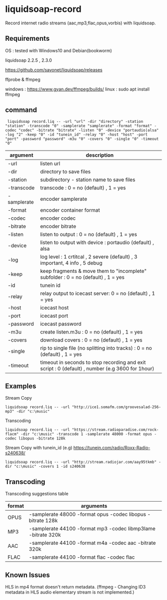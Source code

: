 
# liquidsoap-record

Record internet radio streams (aac,mp3,flac,opus,vorbis) with liquidsoap. 


## Requirements
OS : tested with Windows10 and Debian(bookworm)

liquidsoap 2.2.5 , 2.3.0

https://github.com/savonet/liquidsoap/releases

ffprobe & ffmpeg 

windows : https://www.gyan.dev/ffmpeg/builds/ 
linux : sudo apt install ffmpeg


## command

```
 liquidsoap record.liq -- -url "url" -dir "directory" -station "station" -transcode "0" -samplerate "samplerate" -format "format" -codec "codec" -bitrate "bitrate" -listen "0" -device "portaudio|alsa" -log "2" -keep "0" -id "tunein_id" -relay "0" -host "host" -port "port" -password "password" -m3u "0" -covers "0" -single "0" -timeout "0"
```



| argument      | description |
| ------------- | ------------- |
| -url          | listen url |
| -dir          | directory to save files |
| -station          | subdirectory - station name to save files |
| -transcode         | transcode : 0 = no (default) , 1 = yes|
| -samplerate         | encoder samplerate|
| -format          | encoder container format |
| -codec       | encoder codec  |
| -bitrate          | encoder bitrate |
| -listen         | listen to output : 0 = no (default) , 1 = yes |
| -device         | listen to output with device : portaudio (default) , alsa |
| -log       | log level : 1 crtitcal , 2 severe (default) , 3 important, 4 info , 5 debug|
| -keep         | keep fragments & move them to "incomplete" subfolder : 0 = no (default) , 1 = yes |
| -id         | tunein id |
| -relay         | relay output to icecast server: 0 = no (default) , 1 = yes |
| -host         | icecast host |
| -port         | icecast port |
| -password         | icecast password |
| -m3u         | create listen.m3u : 0 = no (default) , 1 = yes|
| -covers       | download covers : 0 = no (default) , 1 = yes |
| -single       | rip to single file (no splitting into tracks) : 0 = no (default) , 1 = yes |
| -timeout       | timeout in seconds to stop recording and exit script : 0 (default) , number (e.g 3600 for 1hour) |


## Examples

Stream Copy
```
liquidsoap record.liq -- -url "http://ice1.somafm.com/groovesalad-256-mp3" -dir "c:\music"
```

Transcoding
```
liquidsoap record.liq -- -url "https://stream.radioparadise.com/rock-flacm" -dir "c:\music" -transcode 1 -samplerate 48000 -format opus -codec libopus -bitrate 128k

```

Stream Copy with tunein_id (e.g) https://tunein.com/radio/Roxx-Radio-s240638/
```
liquidsoap record.liq -- -url "http://stream.radiojar.com/aay95tkmb" -dir "c:\music" -covers 1 -id s240638
```

## Transcoding

Transcoding suggestions table

| format     | arguments|
| ------------- | ------------- |
| OPUS          | -samplerate 48000 -format opus -codec libopus -bitrate 128k|
| MP3         | -samplerate 44100 -format mp3 -codec libmp3lame -bitrate 320k |
| AAC        | -samplerate 44100 -format m4a -codec aac -bitrate 320k|
| FLAC        | -samplerate 44100 -format flac -codec flac|


## Known Issues

HLS in mp4 format doesn't return metadata.
(ffmpeg - Changing ID3 metadata in HLS audio elementary stream is not implemented.)

